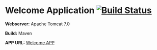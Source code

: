 # Welcome Application [![Build Status](http://52.91.55.80:8080/buildStatus/icon?job=demo_tomcat)](http://52.91.55.80:8080/job/demo_tomcat/)

**Webserver:** Apache Tomcat 7.0

**Build:** Maven

**APP URL:** [Welcome APP](http://ec2-52-91-138-33.compute-1.amazonaws.com:8080/helloJenkins/)

